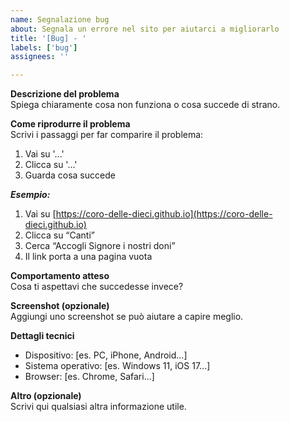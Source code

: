 ```yaml
---
name: Segnalazione bug
about: Segnala un errore nel sito per aiutarci a migliorarlo
title: '[Bug] - '
labels: ['bug']
assignees: ''

---
```


**Descrizione del problema**  
Spiega chiaramente cosa non funziona o cosa succede di strano.

**Come riprodurre il problema**  
Scrivi i passaggi per far comparire il problema:
1. Vai su '...'
2. Clicca su '...'
3. Guarda cosa succede

***Esempio:***  
1. Vai su [https://coro-delle-dieci.github.io](https://coro-delle-dieci.github.io)
2. Clicca su “Canti”
3. Cerca “Accogli Signore i nostri doni”
4. Il link porta a una pagina vuota

**Comportamento atteso**  
Cosa ti aspettavi che succedesse invece?

**Screenshot (opzionale)**  
Aggiungi uno screenshot se può aiutare a capire meglio.

**Dettagli tecnici**  
- Dispositivo: [es. PC, iPhone, Android...]
- Sistema operativo: [es. Windows 11, iOS 17...]
- Browser: [es. Chrome, Safari...]

**Altro (opzionale)**  
Scrivi qui qualsiasi altra informazione utile.
